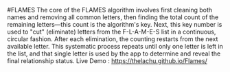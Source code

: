 #FLAMES
The core of the FLAMES algorithm involves first cleaning both names and removing all common letters, then finding the total count of the remaining letters—this count is the algorithm's key. Next, this key number is used to "cut" (eliminate) letters from the F-L-A-M-E-S list in a continuous, circular fashion. After each elimination, the counting restarts from the next available letter. This systematic process repeats until only one letter is left in the list, and that single letter is used by the app to determine and reveal the final relationship status.
Live Demo : https://thelachu.github.io/Flames/
